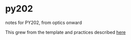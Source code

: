 # py202
notes for PY202, from optics onward

This grew from the template and practices described [here](https://traviscj.com/blog/getting_really_fast_at_latex.html)
